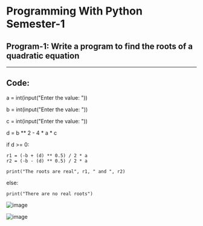 # Programming With Python Semester-1
## Program-1: Write a program to find the roots of a quadratic equation
---
## Code:

a = int(input("Enter the value: "))

b = int(input("Enter the value: "))

c = int(input("Enter the value: "))

d = b ** 2 - 4 * a * c

if d >= 0:

    r1 = (-b + (d) ** 0.5) / 2 * a
    r2 = (-b - (d) ** 0.5) / 2 * a
    
    print("The roots are real", r1, " and ", r2)
    
else:

    print("There are no real roots")
    
![image](https://github.com/user-attachments/assets/285a7ac6-a807-4f1d-8d24-0688b05b27d3)

![image](https://github.com/user-attachments/assets/80fb20aa-2e83-45cd-bea3-d946984abb55)
